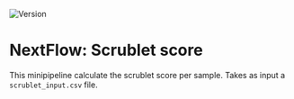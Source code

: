 ![Version](https://img.shields.io/github/v/tag/ktroule/nf_scrublet.svg?color=blue&label=version)
# NextFlow: Scrublet score
This minipipeline calculate the scrublet score per sample. Takes as input a `scrublet_input.csv` file.
